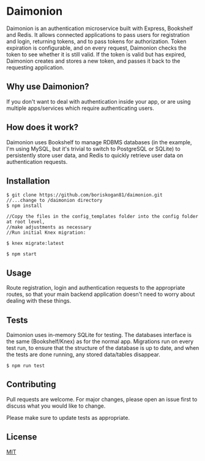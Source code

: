 # Daimonion

Daimonion is an authentication microservice built with Express, Bookshelf and Redis. It allows 
connected applications to pass users for registration and login, returning tokens, and 
to pass tokens for authorization. Token expiration is configurable, and on every request,
Daimonion checks the token to see whether it is still valid. If the token is valid but has expired, 
Daimonion creates and stores a new token, and passes it back to the requesting application. 


## Why use Daimonion?

If you don't want to deal with authentication inside your app, or are using multiple apps/services
which require authenticating users.

## How does it work?
Daimonion uses Bookshelf to manage RDBMS databases (in the example, I'm using MySQL, but it's 
trivial to switch to PostgreSQL or SQLite) to persistently store user data, and Redis to quickly 
retrieve user data on authentication requests. 

## Installation
```$xslt
$ git clone https://github.com/boriskogan81/daimonion.git
//...change to /daimonion directory
$ npm install

//Copy the files in the config_templates folder into the config folder at root level, 
//make adjustments as necessary
//Run initial Knex migration:

$ knex migrate:latest

$ npm start
```

## Usage
Route registration, login and authentication requests to the appropriate routes, so that your main backend application doesn't need to worry about dealing with these things. 

## Tests
Daimonion uses in-memory SQLite for testing. The databases interface is the same (Bookshelf/Knex) as for the normal app. Migrations run on every test run, to ensure that the structure of the database is up to date, and when the tests are done running, any stored data/tables disappear.  
```
$ npm run test
```
## Contributing
Pull requests are welcome. For major changes, please open an issue first to discuss what you would like to change.

Please make sure to update tests as appropriate.

## License
[MIT](https://choosealicense.com/licenses/mit/)